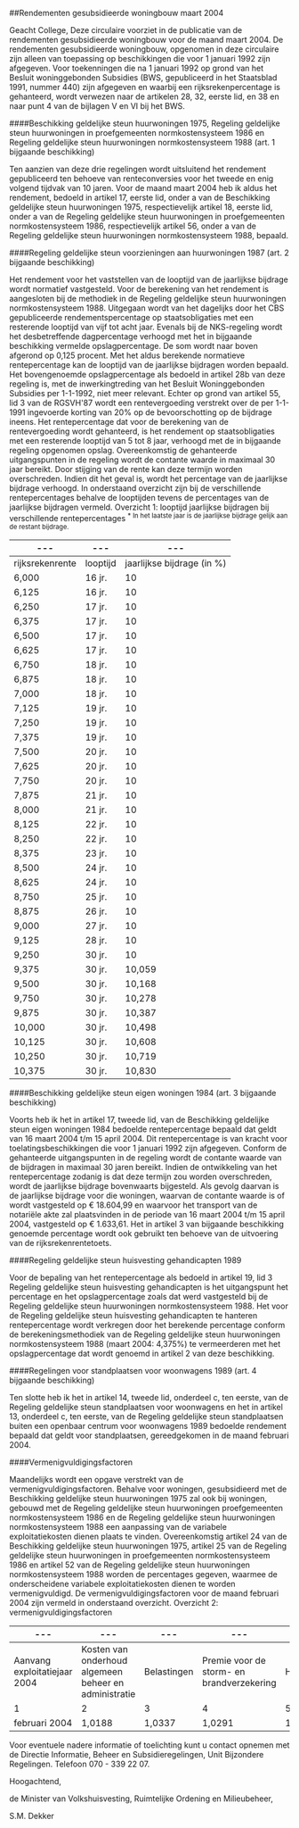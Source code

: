 <meta http-equiv='Content-Type' content='text/html; charset=utf-8' />

##Rendementen gesubsidieerde woningbouw maart 2004

Geacht College,    Deze circulaire voorziet in de publicatie van de rendementen gesubsidieerde woningbouw voor de maand maart 2004. De rendementen gesubsidieerde woningbouw, opgenomen in deze circulaire zijn alleen van toepassing op beschikkingen die voor 1 januari 1992 zijn afgegeven. Voor toekenningen die na 1 januari 1992 op grond van het Besluit woninggebonden Subsidies (BWS, gepubliceerd in het Staatsblad 1991, nummer 440) zijn afgegeven en waarbij een rijksrekenpercentage is gehanteerd, wordt verwezen naar de artikelen 28, 32, eerste lid, en 38 en naar punt 4 van de bijlagen V en VI bij het BWS.   

####Beschikking geldelijke steun huurwoningen 1975, Regeling geldelijke steun huurwoningen in proefgemeenten normkostensysteem 1986 en Regeling geldelijke steun huurwoningen normkostensysteem 1988 (art. 1 bijgaande beschikking)

Ten aanzien van deze drie regelingen wordt uitsluitend het rendement gepubliceerd ten behoeve van renteconversies voor het tweede en enig volgend tijdvak van 10 jaren. Voor de maand maart 2004 heb ik aldus het rendement, bedoeld in artikel 17, eerste lid, onder a van de Beschikking geldelijke steun huurwoningen 1975, respectievelijk artikel 18, eerste lid, onder a van de Regeling geldelijke steun huurwoningen in proefgemeenten normkostensysteem 1986, respectievelijk artikel 56, onder a van de Regeling geldelijke steun huurwoningen normkostensysteem 1988, bepaald.    

####Regeling geldelijke steun voorzieningen aan huurwoningen 1987 (art. 2 bijgaande beschikking)

Het rendement voor het vaststellen van de looptijd van de jaarlijkse bijdrage wordt normatief vastgesteld. Voor de berekening van het rendement is aangesloten bij de methodiek in de Regeling geldelijke steun huurwoningen normkostensysteem 1988. Uitgegaan wordt van het dagelijks door het CBS gepubliceerde rendementspercentage op staatsobligaties met een resterende looptijd van vijf tot acht jaar. Evenals bij de NKS-regeling wordt het desbetreffende dagpercentage verhoogd met het in bijgaande beschikking vermelde opslagpercentage. De som wordt naar boven afgerond op 0,125 procent. Met het aldus berekende normatieve rentepercentage kan de looptijd van de jaarlijkse bijdragen worden bepaald. Het bovengenoemde opslagpercentage als bedoeld in artikel 28b van deze regeling is, met de inwerkingtreding van het Besluit Woninggebonden Subsidies per 1-1-1992, niet meer relevant. Echter op grond van artikel 55, lid 3 van de RGSVH'87 wordt een rentevergoeding verstrekt over de per 1-1-1991 ingevoerde korting van 20% op de bevoorschotting op de bijdrage ineens. Het rentepercentage dat voor de berekening van de rentevergoeding wordt gehanteerd, is het rendement op staatsobligaties met een resterende looptijd van 5 tot 8 jaar, verhoogd met de in bijgaande regeling opgenomen opslag. Overeenkomstig de gehanteerde uitgangspunten in de regeling wordt de contante waarde in maximaal 30 jaar bereikt. Door stijging van de rente kan deze termijn worden overschreden. Indien dit het geval is, wordt het percentage van de jaarlijkse bijdrage verhoogd. In onderstaand overzicht zijn bij de verschillende rentepercentages behalve de looptijden tevens de percentages van de jaarlijkse bijdragen vermeld.  Overzicht 1: looptijd jaarlijkse bijdragen bij verschillende rentepercentages <sup> *  In het laatste jaar is de jaarlijkse bijdrage gelijk aan de restant bijdrage.  </sup> 

| --- | --- | --- |
|---|---|---|
| rijksrekenrente  | looptijd  | jaarlijkse bijdrage (in %)  |
| 6,000  | 16 jr.  | 10  |
| 6,125  | 16 jr.  | 10  |
| 6,250  | 17 jr.  | 10  |
| 6,375  | 17 jr.  | 10  |
| 6,500  | 17 jr.  | 10  |
| 6,625  | 17 jr.  | 10  |
| 6,750  | 18 jr.  | 10  |
| 6,875  | 18 jr.  | 10  |
| 7,000  | 18 jr.  | 10  |
| 7,125  | 19 jr.  | 10  |
| 7,250  | 19 jr.  | 10  |
| 7,375  | 19 jr.  | 10  |
| 7,500  | 20 jr.  | 10  |
| 7,625  | 20 jr.  | 10  |
| 7,750  | 20 jr.  | 10  |
| 7,875  | 21 jr.  | 10  |
| 8,000  | 21 jr.  | 10  |
| 8,125  | 22 jr.  | 10  |
| 8,250  | 22 jr.  | 10  |
| 8,375  | 23 jr.  | 10  |
| 8,500  | 24 jr.  | 10  |
| 8,625  | 24 jr.  | 10  |
| 8,750  | 25 jr.  | 10  |
| 8,875  | 26 jr.  | 10  |
| 9,000  | 27 jr.  | 10  |
| 9,125  | 28 jr.  | 10  |
| 9,250  | 30 jr.  | 10  |
| 9,375  | 30 jr.  | 10,059  |
| 9,500  | 30 jr.  | 10,168  |
| 9,750  | 30 jr.  | 10,278  |
| 9,875  | 30 jr.  | 10,387  |
| 10,000  | 30 jr.  | 10,498  |
| 10,125  | 30 jr.  | 10,608  |
| 10,250  | 30 jr.  | 10,719  |
| 10,375  | 30 jr.  | 10,830  |

####Beschikking geldelijke steun eigen woningen 1984 (art. 3 bijgaande beschikking)

Voorts heb ik het in artikel 17, tweede lid, van de Beschikking geldelijke steun eigen woningen 1984 bedoelde rentepercentage bepaald dat geldt van 16 maart 2004 t/m 15 april 2004. Dit rentepercentage is van kracht voor toelatingsbeschikkingen die voor 1 januari 1992 zijn afgegeven. Conform de gehanteerde uitgangspunten in de regeling wordt de contante waarde van de bijdragen in maximaal 30 jaren bereikt. Indien de ontwikkeling van het rentepercentage zodanig is dat deze termijn zou worden overschreden, wordt de jaarlijkse bijdrage bovenwaarts bijgesteld. Als gevolg daarvan is de jaarlijkse bijdrage voor die woningen, waarvan de contante waarde is of wordt vastgesteld op € 18.604,99 en waarvoor het transport van de notariële akte zal plaatsvinden in de periode van 16 maart 2004 t/m 15 april 2004, vastgesteld op € 1.633,61. Het in artikel 3 van bijgaande beschikking genoemde percentage wordt ook gebruikt ten behoeve van de uitvoering van de rijksrekenrentetoets.    

####Regeling geldelijke steun huisvesting gehandicapten 1989

Voor de bepaling van het rentepercentage als bedoeld in artikel 19, lid 3 Regeling geldelijke steun huisvesting gehandicapten is het uitgangspunt het percentage en het opslagpercentage zoals dat werd vastgesteld bij de Regeling geldelijke steun huurwoningen normkostensysteem 1988. Het voor de Regeling geldelijke steun huisvesting gehandicapten te hanteren rentepercentage wordt verkregen door het berekende percentage conform de berekeningsmethodiek van de Regeling geldelijke steun huurwoningen normkostensysteem 1988 (maart 2004: 4,375%) te vermeerderen met het opslagpercentage dat wordt genoemd in artikel 2 van deze beschikking.    

####Regelingen voor standplaatsen voor woonwagens 1989 (art. 4 bijgaande beschikking)

Ten slotte heb ik het in artikel 14, tweede lid, onderdeel c, ten eerste, van de Regeling geldelijke steun standplaatsen voor woonwagens en het in artikel 13, onderdeel c, ten eerste, van de Regeling geldelijke steun standplaatsen buiten een openbaar centrum voor woonwagens 1989 bedoelde rendement bepaald dat geldt voor standplaatsen, gereedgekomen in de maand februari 2004.    

####Vermenigvuldigingsfactoren

Maandelijks wordt een opgave verstrekt van de vermenigvuldigingsfactoren. Behalve voor woningen, gesubsidieerd met de Beschikking geldelijke steun huurwoningen 1975 zal ook bij woningen, gebouwd met de Regeling geldelijke steun huurwoningen proefgemeenten normkostensysteem 1986 en de Regeling geldelijke steun huurwoningen normkostensysteem 1988 een aanpassing van de variabele exploitatiekosten dienen plaats te vinden. Overeenkomstig artikel 24 van de Beschikking geldelijke steun huurwoningen 1975, artikel 25 van de Regeling geldelijke steun huurwoningen in proefgemeenten normkostensysteem 1986 en artikel 52 van de Regeling geldelijke steun huurwoningen normkostensysteem 1988 worden de percentages gegeven, waarmee de onderscheidene variabele exploitatiekosten dienen te worden vermenigvuldigd. De vermenigvuldigingsfactoren voor de maand februari 2004 zijn vermeld in onderstaand overzicht.  Overzicht 2: vermenigvuldigingsfactoren 

| --- | --- | --- | --- | --- |
|---|---|---|---|---|
| Aanvang exploitatiejaar 2004  | Kosten van onderhoud algemeen beheer en administratie  | Belastingen  | Premie voor de storm- en brandverzekering  | Huurderving  |
| 1  | 2  | 3  | 4  | 5  |
| februari 2004  | 1,0188  | 1,0337  | 1,0291  | 1,0380  |

Voor eventuele nadere informatie of toelichting kunt u contact opnemen met de Directie Informatie, Beheer en Subsidieregelingen, Unit Bijzondere Regelingen. Telefoon 070 - 339 22 07.      

Hoogachtend, 

de 
Minister van Volkshuisvesting, Ruimtelijke Ordening en Milieubeheer, 

S.M. Dekker      
